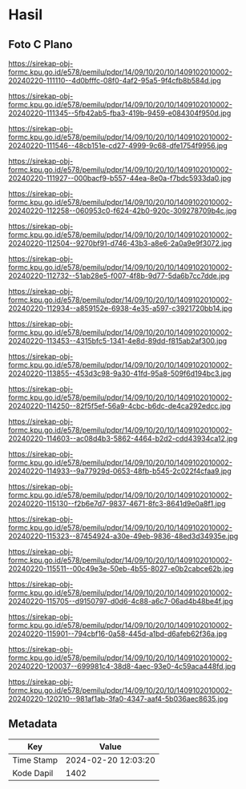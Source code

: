 # Hasil

## Foto C Plano

https://sirekap-obj-formc.kpu.go.id/e578/pemilu/pdpr/14/09/10/20/10/1409102010002-20240220-111110--4d0bfffc-08f0-4af2-95a5-9f4cfb8b584d.jpg

https://sirekap-obj-formc.kpu.go.id/e578/pemilu/pdpr/14/09/10/20/10/1409102010002-20240220-111345--5fb42ab5-fba3-419b-9459-e084304f950d.jpg

https://sirekap-obj-formc.kpu.go.id/e578/pemilu/pdpr/14/09/10/20/10/1409102010002-20240220-111546--48cb151e-cd27-4999-9c68-dfe1754f9956.jpg

https://sirekap-obj-formc.kpu.go.id/e578/pemilu/pdpr/14/09/10/20/10/1409102010002-20240220-111927--000bacf9-b557-44ea-8e0a-f7bdc5933da0.jpg

https://sirekap-obj-formc.kpu.go.id/e578/pemilu/pdpr/14/09/10/20/10/1409102010002-20240220-112258--060953c0-f624-42b0-920c-309278709b4c.jpg

https://sirekap-obj-formc.kpu.go.id/e578/pemilu/pdpr/14/09/10/20/10/1409102010002-20240220-112504--9270bf91-d746-43b3-a8e6-2a0a9e9f3072.jpg

https://sirekap-obj-formc.kpu.go.id/e578/pemilu/pdpr/14/09/10/20/10/1409102010002-20240220-112732--51ab28e5-f007-4f8b-9d77-5da6b7cc7dde.jpg

https://sirekap-obj-formc.kpu.go.id/e578/pemilu/pdpr/14/09/10/20/10/1409102010002-20240220-112934--a859152e-6938-4e35-a597-c3921720bb14.jpg

https://sirekap-obj-formc.kpu.go.id/e578/pemilu/pdpr/14/09/10/20/10/1409102010002-20240220-113453--4315bfc5-1341-4e8d-89dd-f815ab2af300.jpg

https://sirekap-obj-formc.kpu.go.id/e578/pemilu/pdpr/14/09/10/20/10/1409102010002-20240220-113855--453d3c98-9a30-41fd-95a8-509f6d194bc3.jpg

https://sirekap-obj-formc.kpu.go.id/e578/pemilu/pdpr/14/09/10/20/10/1409102010002-20240220-114250--82f5f5ef-56a9-4cbc-b6dc-de4ca292edcc.jpg

https://sirekap-obj-formc.kpu.go.id/e578/pemilu/pdpr/14/09/10/20/10/1409102010002-20240220-114603--ac08d4b3-5862-4464-b2d2-cdd43934ca12.jpg

https://sirekap-obj-formc.kpu.go.id/e578/pemilu/pdpr/14/09/10/20/10/1409102010002-20240220-114933--9a77929d-0653-48fb-b545-2c022f4cfaa9.jpg

https://sirekap-obj-formc.kpu.go.id/e578/pemilu/pdpr/14/09/10/20/10/1409102010002-20240220-115130--f2b6e7d7-9837-4671-8fc3-8641d9e0a8f1.jpg

https://sirekap-obj-formc.kpu.go.id/e578/pemilu/pdpr/14/09/10/20/10/1409102010002-20240220-115323--87454924-a30e-49eb-9836-48ed3d34935e.jpg

https://sirekap-obj-formc.kpu.go.id/e578/pemilu/pdpr/14/09/10/20/10/1409102010002-20240220-115511--00c49e3e-50eb-4b55-8027-e0b2cabce62b.jpg

https://sirekap-obj-formc.kpu.go.id/e578/pemilu/pdpr/14/09/10/20/10/1409102010002-20240220-115705--d9150797-d0d6-4c88-a6c7-06ad4b48be4f.jpg

https://sirekap-obj-formc.kpu.go.id/e578/pemilu/pdpr/14/09/10/20/10/1409102010002-20240220-115901--794cbf16-0a58-445d-a1bd-d6afeb62f36a.jpg

https://sirekap-obj-formc.kpu.go.id/e578/pemilu/pdpr/14/09/10/20/10/1409102010002-20240220-120037--699981c4-38d8-4aec-93e0-4c59aca448fd.jpg

https://sirekap-obj-formc.kpu.go.id/e578/pemilu/pdpr/14/09/10/20/10/1409102010002-20240220-120210--981af1ab-3fa0-4347-aaf4-5b036aec8635.jpg


## Metadata

| Key        | Value               |
| ---------- | ------------------- |
| Time Stamp | 2024-02-20 12:03:20 |
| Kode Dapil | 1402                |



